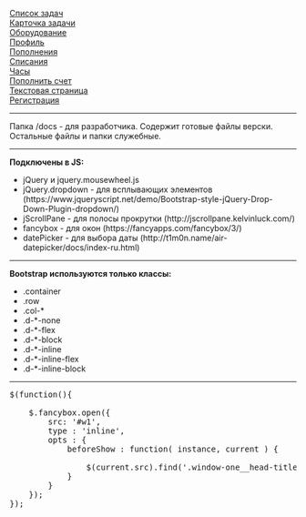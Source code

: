 <a href="./docs/tasks.html">Список задач</a><br>
<a href="./docs/task.html">Карточка задачи</a><br>
<a href="./docs/equipment.html">Оборудование</a><br>
<a href="./docs/profile.html">Профиль</a><br>
<a href="./docs/tariff-income.html">Пополнения</a><br>
<a href="./docs/tariff-payment.html">Списания</a><br>
<a href="./docs/tariff-hours.html">Часы</a><br>
<a href="./docs/tariff-refill.html">Пополнить счет</a><br>
<a href="./docs/text.html">Текстовая страница</a><br>
<a href="./docs/registration.html">Регистрация</a><br>

<hr>

Папка /docs - для разработчика. Содержит готовые файлы верски. Остальные файлы и папки служебные.

<hr>

<b>Подключены в JS:</b><br>
<ul>
    <li>jQuery и jquery.mousewheel.js</li>
    <li>jQuery.dropdown - для всплывающих элементов (https://www.jqueryscript.net/demo/Bootstrap-style-jQuery-Drop-Down-Plugin-dropdown/)</li>
    <li>jScrollPane - для полосы прокрутки (http://jscrollpane.kelvinluck.com/)</li>
    <li>fancybox - для окон (https://fancyapps.com/fancybox/3/)</li>
    <li>datePicker - для выбора даты (http://t1m0n.name/air-datepicker/docs/index-ru.html)</li>
</ul>

<hr>

<b>Bootstrap используются только классы:</b><br>
<ul>
    <li>.container</li>
    <li>.row</li>
    <li>.col-*</li>
    <li>.d-*-none</li>
	<li>.d-*-flex</li>
    <li>.d-*-block</li>
    <li>.d-*-inline</li>
    <li>.d-*-inline-flex</li>
	<li>.d-*-inline-block</li>
</ul>

<hr>

<pre>
$(function(){

    $.fancybox.open({
        src: '#w1',
        type : 'inline',
        opts : {
            beforeShow : function( instance, current ) {

                $(current.src).find('.window-one__head-title').text('Новый Заголовок окна большого');
            }
        }
    });
});
</pre>